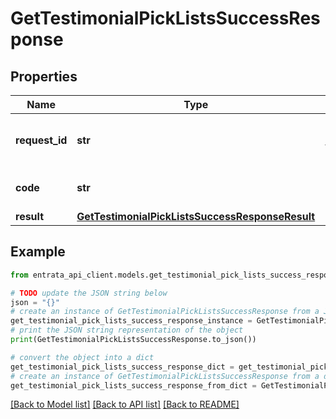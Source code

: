 # GetTestimonialPickListsSuccessResponse


## Properties

Name | Type | Description | Notes
------------ | ------------- | ------------- | -------------
**request_id** | **str** | The unique identifier for the request | 
**code** | **str** | The status code of the response | 
**result** | [**GetTestimonialPickListsSuccessResponseResult**](GetTestimonialPickListsSuccessResponseResult.md) |  | 

## Example

```python
from entrata_api_client.models.get_testimonial_pick_lists_success_response import GetTestimonialPickListsSuccessResponse

# TODO update the JSON string below
json = "{}"
# create an instance of GetTestimonialPickListsSuccessResponse from a JSON string
get_testimonial_pick_lists_success_response_instance = GetTestimonialPickListsSuccessResponse.from_json(json)
# print the JSON string representation of the object
print(GetTestimonialPickListsSuccessResponse.to_json())

# convert the object into a dict
get_testimonial_pick_lists_success_response_dict = get_testimonial_pick_lists_success_response_instance.to_dict()
# create an instance of GetTestimonialPickListsSuccessResponse from a dict
get_testimonial_pick_lists_success_response_from_dict = GetTestimonialPickListsSuccessResponse.from_dict(get_testimonial_pick_lists_success_response_dict)
```
[[Back to Model list]](../README.md#documentation-for-models) [[Back to API list]](../README.md#documentation-for-api-endpoints) [[Back to README]](../README.md)


